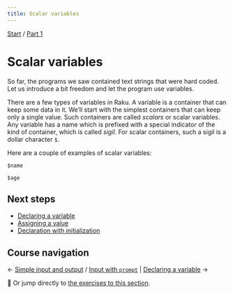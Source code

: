 ```yaml
---
title: Scalar variables
---
```


[Start](..) / [Part 1](../part1)

# Scalar variables

So far, the programs we saw contained text strings that were hard coded. Let us introduce a bit freedom and let the program use variables.

There are a few types of variables in Raku. A variable is a container that can keep some data in it. We’ll start with the simplest containers that can keep only a single value. Such containers are called _scalars_ or scalar variables. Any variable has a name which is prefixed with a special indicator of the kind of container, which is called _sigil_. For scalar containers, such a sigil is a dollar character `$`.

Here are a couple of examples of scalar variables:

    $name

    $age

## Next steps

* [Declaring a variable](declaring-a-variable)
* [Assigning a value](assigning-a-value)
* [Declaration with initialization](declaration-with-initialization)

## Course navigation

← [Simple input and output](../simple-input-output) / [Input with `prompt`](../simple-input-output/prompt) | [Declaring a variable](declaring-a-variable) →

💪 Or jump directly to [the exercises to this section](exercises).
